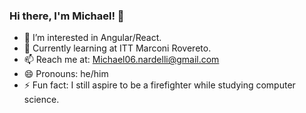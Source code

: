 ### Hi there, I'm Michael! 👋

- 👀 I’m interested in Angular/React.
- 🌱 Currently learning at ITT Marconi Rovereto.
- 📫 Reach me at: Michael06.nardelli@gmail.com
- 😄 Pronouns: he/him
- ⚡ Fun fact: I still aspire to be a firefighter while studying computer science.

<!-- Feel free to check out my repositories and collaborate on exciting projects! -->

